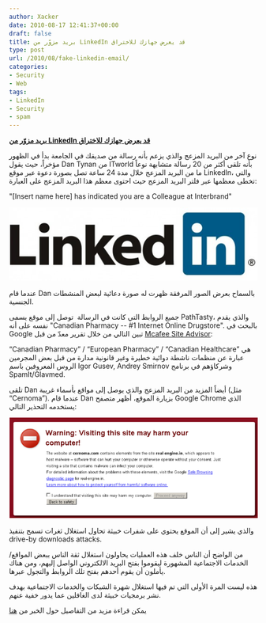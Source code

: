 ```yaml
---
author: Xacker
date: 2010-08-17 12:41:37+00:00
draft: false
title: بريد مزوّر من LinkedIn قد يعرض جهازك للاختراق
type: post
url: /2010/08/fake-linkedin-email/
categories:
- Security
- Web
tags:
- LinkedIn
- Security
- spam
---
```


**[بريد مزوّر من LinkedIn قد يعرض جهازك للاختراق](https://www.it-scoop.com/2010/08/fake-linkedin-email/)**


نوع آخر من البريد المزعج والذي يزعم بأنه رسالة من صديقك في الجامعة بدأ في الظهور مؤخراً، حيث يقول Dan Tynan من ITworld بأنه تلقى أكثر من 20 رسالة متشابهة نوعاً ما من البريد المزعج خلال مدة 24 ساعة تصل بصورة دعوة عبر موقع LinkedIn، والتي تخطى معظمها عبر فلتر البريد المزعج حيث احتوى معظم هذا البريد المزعج على العبارة:


"[Insert name here] has indicated you are a Colleague at Interbrand"




[![](linkedin_logo.jpg)
](https://www.it-scoop.com/2010/08/fake-linkedin-email/)


عندما قام Dan بالسماح بعرض الصور المرفقة ظهرت له صورة دعائية لبعض المنشطات الجنسية.

جميع الروابط التي كانت في الرسالة  توصل إلى موقع يسمى PathTasty، والذي يقدم نفسه على أنه "Canadian Pharmacy -- #1 Internet Online Drugstore". بالبحث في Google تبين التالي من خلال تقرير معدّ من قبل [Mcafee Site Advisor](http://www.siteadvisor.com/sites/pathtasty.com/postid?p=5064232):

“Canadian Pharmacy” / “European Pharmacy” / “Canadian Healthcare” هي عبارة عن منظمات ناشطة دوائية خطيرة وغير قانونية مدارة من قبل بعض المجرمين الروس المعروفين باسم Igor Gusev, Andrey Smirnov وشركاؤهم في برنامج SpamIt/Glavmed.

تلقى Dan أيضاً المزيد من البريد المزعج والذي يوصل إلى مواقع بأسماء غريبة (مثل “Cernoma”). عندما قام Dan بزيارة الموقع، أظهر متصفح Google Chrome الذي يستخدمه التحذير التالي:


[![](203301-google_chrome_cernoma_warning_original.jpg.png)
](https://www.it-scoop.com/2010/08/fake-linkedin-email/)


والذي يشير إلى أن الموقع يحتوي على شفرات خبيثة تحاول استغلال ثغرات تسمح بتنفيذ drive-by downloads attacks.

من الواضح أن الناس خلف هذه العمليات يحاولون استغلال ثقة الناس ببعض المواقع/الخدمات الاجتماعية المشهورة ليقوموا بفتح البريد الالكتروني الواصل إليهم، ومن هناك يأملون أن يقوم أحدهم بفتح تلك الروابط والتجول عبرها.

هذه ليست المرة الأولى التي تم فيها استغلال شهرة الشبكات والخدمات الاجتماعية بهدف نشر برمجيات خبيثة لدى الغافلين عما يدور خفية عنهم.

يمكن قراءة مزيد من التفاصيل حول الخبر من [هنا](http://www.pcworld.com/article/203301/warning_fake_linkedin_email_could_infect_your_pc.html?tk=hp_new)
